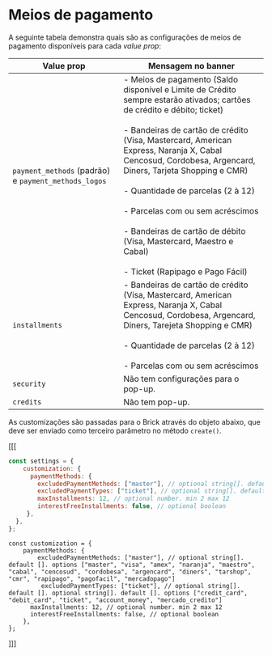 # Meios de pagamento

A seguinte tabela demonstra quais são as configurações de meios de pagamento disponíveis para cada _value prop_:

| Value prop | Mensagem no banner |
|---|---|
|`payment_methods` (padrão) e `payment_methods_logos`| - Meios de pagamento (Saldo disponível e Limite de Crédito sempre estarão ativados; cartões de crédito e débito; ticket) <br/><br/> - Bandeiras de cartão de crédito (Visa, Mastercard, American Express, Naranja X, Cabal Cencosud, Cordobesa, Argencard, Diners, Tarjeta Shopping e CMR) <br/><br/> - Quantidade de parcelas (2 à 12) <br/><br/> - Parcelas com ou sem acréscimos <br/><br/> - Bandeiras de cartão de débito (Visa, Mastercard, Maestro e Cabal) <br/><br/> - Ticket (Rapipago e Pago Fácil)|
|`installments`| - Bandeiras de cartão de crédito (Visa, Mastercard, American Express, Naranja X, Cabal Cencosud, Cordobesa, Argencard, Diners, Tarejeta Shopping e CMR) <br/><br/> - Quantidade de parcelas (2 à 12) <br/><br/> - Parcelas com ou sem acréscimos|
|`security`|Não tem configurações para o pop-up.|
|`credits`|Não tem pop-up.|

As customizações são passadas para o Brick através do objeto abaixo, que deve ser enviado como terceiro parâmetro no método `create()`.

[[[
```javascript
const settings = {
    customization: {
      paymentMethods: {
        excludedPaymentMethods: ["master"], // optional string[]. default []. options ["master", "visa", "amex", "naranja", "maestro", "cabal", "cencosud", "cordobesa", "argencard", "diners", "tarshop", "cmr", "rapipago", "pagofacil", "mercadopago"]
        excludedPaymentTypes: ["ticket"], // optional string[]. default []. options ["credit_card", "debit_card", "ticket"]
        maxInstallments: 12, // optional number. min 2 max 12
        interestFreeInstallments: false, // optional boolean
     },
  },
};
```
```react-jsx
const customization = {
    paymentMethods: {
        excludedPaymentMethods: ["master"], // optional string[]. default []. options ["master", "visa", "amex", "naranja", "maestro", "cabal", "cencosud", "cordobesa", "argencard", "diners", "tarshop", "cmr", "rapipago", "pagofacil", "mercadopago"]
         excludedPaymentTypes: ["ticket"], // optional string[]. default []. optional string[]. default []. options ["credit_card", "debit_card", "ticket", "account_money", "mercado_credito"]
      maxInstallments: 12, // optional number. min 2 max 12
      interestFreeInstallments: false, // optional boolean
    },
};

```
]]]
